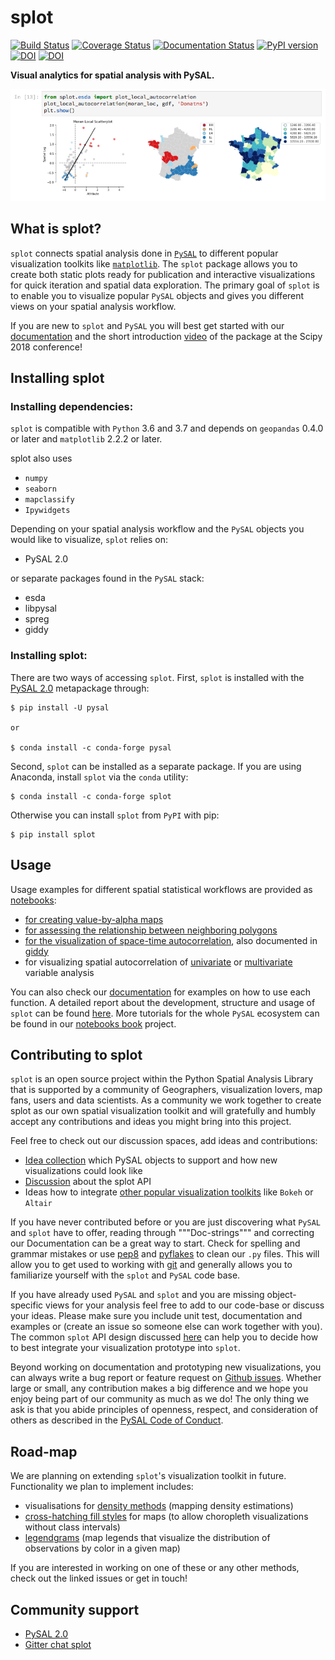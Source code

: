 # splot

[![Build Status](https://travis-ci.org/pysal/splot.svg?branch=master)](https://travis-ci.org/pysal/splot)
[![Coverage Status](https://coveralls.io/repos/github/pysal/splot/badge.svg?branch=master)](https://coveralls.io/github/pysal/splot?branch=master)
[![Documentation Status](https://readthedocs.org/projects/splot/badge/?version=latest)](https://splot.readthedocs.io/en/latest/?badge=latest)
[![PyPI version](https://badge.fury.io/py/splot.svg)](https://badge.fury.io/py/splot)
[![DOI](https://joss.theoj.org/papers/10.21105/joss.01882/status.svg)](https://doi.org/10.21105/joss.01882)
[![DOI](https://zenodo.org/badge/DOI/10.5281/zenodo.3258810.svg)](https://doi.org/10.5281/zenodo.3258810)

**Visual analytics for spatial analysis with PySAL.**

![Local Spatial Autocorrelation](figs/viz_local_autocorrelation.png)

## What is splot?

`splot` connects spatial analysis done in [`PySAL`](https://github.com/pysal) to different popular visualization toolkits like [`matplotlib`](https://matplotlib.org).
The `splot` package allows you to create both static plots ready for publication and interactive visualizations for quick iteration and spatial data exploration. The primary goal of `splot` is to enable you to visualize popular `PySAL` objects and gives you different views on your spatial analysis workflow.

If you are new to `splot` and `PySAL` you will best get started with our [documentation](https://splot.readthedocs.io/en/latest/) and the short introduction [video](https://youtu.be/kriQOJMycIQ?t=2403) of the package at the Scipy 2018 conference!

## Installing splot

### Installing dependencies:

`splot` is compatible with `Python` 3.6 and 3.7 and depends on `geopandas` 0.4.0 or later and `matplotlib` 2.2.2 or later.

splot also uses
* `numpy`
* `seaborn`
* `mapclassify`
* `Ipywidgets`

Depending on your spatial analysis workflow and the `PySAL` objects you would like to visualize, `splot` relies on:
* PySAL 2.0

or separate packages found in the `PySAL` stack:
* esda
* libpysal
* spreg
* giddy

### Installing splot:

There are two ways of accessing `splot`. First, `splot` is installed with the [PySAL 2.0](https://pysal.readthedocs.io/en/latest/installation.html) metapackage through:

    $ pip install -U pysal
    
    or 
    
    $ conda install -c conda-forge pysal


Second, `splot` can be installed as a separate package. If you are using Anaconda, install `splot` via the `conda` utility:

    $ conda install -c conda-forge splot


Otherwise you can install `splot` from `PyPI` with pip:

    $ pip install splot


## Usage

Usage examples for different spatial statistical workflows are provided as [notebooks](https://github.com/pysal/splot/tree/master/notebooks):
* [for creating value-by-alpha maps](https://github.com/pysal/splot/blob/master/notebooks/mapping_vba.ipynb)
* [for assessing the relationship between neighboring polygons](https://github.com/pysal/splot/blob/master/notebooks/libpysal_non_planar_joins_viz.ipynb)
* [for the visualization of space-time autocorrelation](https://github.com/pysal/splot/blob/master/notebooks/giddy_space_time.ipynb), also documented in [giddy](https://github.com/pysal/giddy/blob/master/notebooks/directional.ipynb)
* for visualizing spatial autocorrelation of [univariate](https://github.com/pysal/splot/blob/master/notebooks/esda_morans_viz.ipynb) or [multivariate](https://github.com/pysal/splot/blob/master/notebooks/esda_moran_matrix_viz.ipynb) variable analysis

You can also check our [documentation](https://splot.readthedocs.io/en/latest/) for examples on how to use each function. A detailed report about the development, structure and usage of `splot` can be found [here](https://gist.github.com/slumnitz/a86ef4a5b48b1b5fac41e91cfd05fff2). More tutorials for the whole `PySAL` ecosystem can be found in our [notebooks book](http://pysal.org/notebooks/intro.html) project.




## Contributing to splot

`splot` is an open source project within the Python Spatial Analysis Library that is supported by a community of Geographers, visualization lovers, map fans, users and data scientists. As a community we work together to create splot as our own spatial visualization toolkit and will gratefully and humbly accept any contributions and ideas you might bring into this project. 

Feel free to check out our discussion spaces, add ideas and contributions:
* [Idea collection](https://github.com/pysal/splot/issues/10) which PySAL objects to support and how new visualizations could look like
* [Discussion](https://github.com/pysal/splot/issues/9) about the splot API
* Ideas how to integrate [other popular visualization toolkits](https://github.com/pysal/splot/issues/22) like `Bokeh` or `Altair`

If you have never contributed before or you are just discovering what `PySAL` and `splot` have to offer, reading through """Doc-strings""" and correcting our Documentation can be a great way to start. Check for spelling and grammar mistakes or use [pep8](https://pypi.org/project/pep8/) and [pyflakes](https://pypi.org/project/pyflakes/) to clean our `.py` files. This will allow you to get used to working with [git](https://try.github.io) and generally allows you to familiarize yourself with the `splot` and `PySAL` code base.

If you have already used `PySAL` and `splot` and you are missing object-specific views for your analysis feel free to add to our code-base or discuss your ideas. Please make sure you include unit test, documentation and examples or (create an issue so someone else can work together with you). The common `splot` API design discussed [here](https://github.com/pysal/splot/issues/9) can help you to decide how to best integrate your visualization prototype into `splot`.

Beyond working on documentation and prototyping new visualizations, you can always write a bug report or feature request on [Github issues](https://github.com/pysal/splot/issues). Whether large or small, any contribution makes a big difference and we hope you enjoy being part of our community as much as we do! The only thing we ask is that you abide principles of openness, respect, and consideration of others as described in the [PySAL Code of Conduct](https://github.com/pysal/code_of_conduct/blob/master/README.md).

## Road-map

We are planning on extending `splot`'s visualization toolkit in future. Functionality we plan to implement includes:

* visualisations for [density methods](https://github.com/pysal/splot/issues/32) (mapping density estimations)
* [cross-hatching fill styles](https://github.com/pysal/splot/issues/35) for maps (to allow choropleth visualizations without class intervals)
* [legendgrams](https://github.com/pysal/splot/issues/34) (map legends that visualize the distribution of observations by color in a given map)

If you are interested in working on one of these or any other methods, check out the linked issues or get in touch! 

## Community support

* [PySAL 2.0](http://pysal.org)
* [Gitter chat splot](https://gitter.im/pysal/splot?utm_source=badge&utm_medium=badge&utm_campaign=pr-badge&utm_content=badge)
